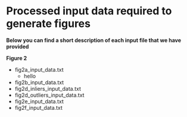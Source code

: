 # Processed input data required to generate figures

**Below you can find a short description of each input file that we have provided**



**Figure 2**
* fig2a_input_data.txt
	* hello
* fig2b_input_data.txt
* fig2d_inliers_input_data.txt
* fig2d_outliers_input_data.txt
* fig2e_input_data.txt
* fig2f_input_data.txt